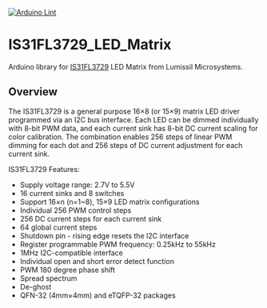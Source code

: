 [![Arduino Lint](https://github.com/avivgr/IS31FL3729_LED_Matrix/actions/workflows/arduino-lint.yml/badge.svg)](https://github.com/avivgr/IS31FL3729_LED_Matrix/actions/workflows/arduino-lint.yml)

# IS31FL3729_LED_Matrix
Arduino library for [IS31FL3729](https://lumissil.com/assets/pdf/core/IS31FL3729_DS.pdf) LED Matrix from Lumissil Microsystems.

## Overview 

The IS31FL3729 is a general purpose 16×8 (or 15×9) matrix LED driver programmed via an I2C bus
interface. Each LED can be dimmed individually with 8-bit PWM data, and each current sink has
8-bit DC current scaling for color calibration. The combination enables 256 steps of linear PWM dimming
for each dot and 256 steps of DC current adjustment for each current sink.

IS31FL3729 Features:
- Supply voltage range: 2.7V to 5.5V
- 16 current sinks and 8 switches
- Support 16×n (n=1~8), 15×9 LED matrix configurations
- Individual 256 PWM control steps
- 256 DC current steps for each current sink
- 64 global current steps
- Shutdown pin - rising edge resets the I2C interface
- Register programmable PWM frequency: 0.25kHz to 55kHz
- 1MHz I2C-compatible interface
- Individual open and short error detect function
- PWM 180 degree phase shift
- Spread spectrum
- De-ghost
- QFN-32 (4mm×4mm) and eTQFP-32 packages 
